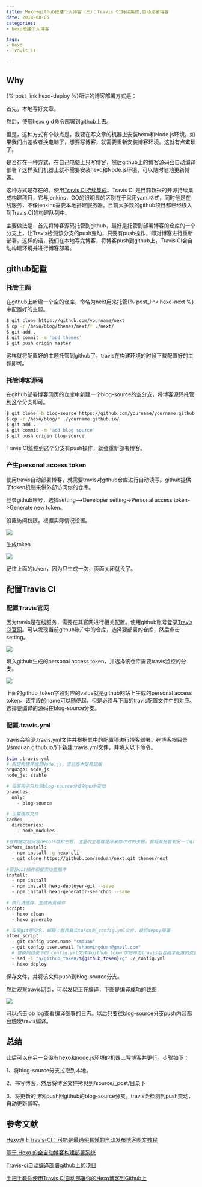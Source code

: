 ```yaml
---
title: Hexo+github搭建个人博客（三）：Travis CI持续集成,自动部署博客
date: 2018-08-05
categories: 
- hexo搭建个人博客

tags:
- hexo
- Travis CI

---
```

## Why
{% post_link hexo-deploy  %}所讲的博客部署方式是：

首先，本地写好文章。

然后，使用hexo g d命令部署到github上去。
<!-- more -->
但是，这种方式有个缺点是，我要在写文章的机器上安装hexo和Node.js环境。如果我们出差或者换电脑了，想要写博客，就需要重新安装博客环境。这就有点繁琐了。

是否存在一种方式，在自己电脑上只写博客，然后github上的博客源码会自动编译部署？这样我们机器上就不需要安装hexo和Node.js环境，可以随时随地更新博客。

这种方式是存在的。使用[Travis CI持续集成](https://travis-ci.com/)。Travis CI 是目前新兴的开源持续集成构建项目，它与jenkins，GO的很明显的区别在于采用yaml格式，同时他是在线服务，不像jenkins需要本地搭建服务器。目前大多数的github项目都已经移入到Travis CI的构建队列中。

主要做法是：首先将博客源码托管到github，最好是托管到部署博客的仓库的一个分支上，让Travis检测该分支的push变动，只要有push操作，即对博客进行重新部署。这样的话，我们在本地写完博客，将博客push到github上，Travis CI会自动构建环境并进行博客部署。

## github配置
### 托管主题
在github上新建一个空的仓库，命名为next用来托管{% post_link hexo-next  %}中配置好的主题。

``` bash
$ git clone https://github.com/yourname/next
$ cp -r /hexo/blog/themes/next/* ./next/
$ git add .
$ git commit -m 'add themes'
$ git push origin master 
```
这样就将配置好的主题托管到github了，travis在构建环境的时候下载配置好的主题即可。

### 托管博客源码
在github部署博客网页的仓库中新建一个blog-source的空分支，将博客源码托管到这个分支即可。

``` bash
$ git clone -b blog-source https://github.com/yourname/yourname.github.io
$ cp -r /hexo/blog/* ./yourname.github.io/
$ git add .
$ git commit -m 'add blog source'
$ git push origin blog-source 
```
Travis CI监控到这个分支有push操作，就会重新部署博客。

### 产生personal access token
使用travis自动部署博客，就需要travis对github仓库进行自动读写。github提供了token机制来供外部访问你的仓库。

登录github账号，选择setting—>Developer setting->Personal access token->Generate new token。

设置访问权限。根据实际情况设置。

![](/images/hexo-travis/set-permision.png)

生成token

![](/images/hexo-travis/Personal_access_token.png)

记住上面的token，因为只生成一次，页面关闭就没了。

## 配置Travis CI
### 配置Travis官网
因为travis是在线服务，需要在其官网进行相关配置。使用github账号登录[Travis CI官网](https://travis-ci.com/)。可以发现当前github账户中的仓库，选择要部署的仓库，然后点击setting。

![](/images/hexo-travis/select-repo.png)

填入github生成的personal access token，并选择该仓库需要travis监控的分支。

![](/images/hexo-travis/set-travis.png)

上面的github_token字段对应的value就是github网站上生成的personal access token。该字段的name可以随便起，但是必须与下面的travis配置文件中的对应。选择要编译的源码在blog-source分支。
### 配置.travis.yml
travis会检测.travis.yml文件并根据其中的配置项进行博客部署。在博客根目录(/smduan.github.io/)下新建.travis.yml文件，并填入以下命令。

``` bash
$vim .travis.yml
# 指定构建环境是Node.js，当前版本是稳定版
anguage: node_js
node_js: stable

# 设置钩子只检测blog-source分支的push变动
branches:
  only:
    - blog-source

# 设置缓存文件
cache:
  directories:
    - node_modules

#在构建之前安装hexo环境和主题，这里的主题就是原来修改过的主题，我将其托管到另一个github仓库，直接clone就行，否则每次都是新的主题，要重新设置。
before_install:
  - npm install -g hexo-cli
  - git clone https://github.com/smduan/next.git themes/next

#安装git插件和搜索功能插件
install:
  - npm install
  - npm install hexo-deployer-git --save
  - npm install hexo-generator-searchdb --save

# 执行清缓存，生成网页操作
script:
  - hexo clean
  - hexo generate

# 设置git提交名，邮箱；替换真实token到_config.yml文件，最后depoy部署
after_script:
  - git config user.name "smduan"
  - git config user.email "shaomingduan@gmail.com"
  # 替换同目录下的_config.yml文件中github_token字符串为travis后台刚才配置的变量，注>意此处sed命令用了双引号。单引号无效！
  - sed -i "s/github_token/${github_token}/g" ./_config.yml
  - hexo deploy
```

保存文件，并将该文件push到blog-source分支。

然后观察travis网页，可以发现正在编译，下图是编译成功的截图

![](/images/hexo-travis/run-travis.png)

可以点击job log查看编译部署的日志。以后只要往blog-source分支push内容都会触发travis编译。

## 总结
此后可以在另一台没有hexo和node.js环境的机器上写博客并更行。步骤如下：

1、将blog-source分支拉取到本地。

2、书写博客，然后将博客文件拷贝到/source/_post/目录下

3、将更新的博客push回github的blog-source分支。travis会检测到push变动，自动更新博客。
## 参考文献
[Hexo遇上Travis-CI：可能是最通俗易懂的自动发布博客图文教程](https://juejin.im/post/5a1fa30c6fb9a045263b5d2a)

[基于 Hexo 的全自动博客构建部署系统](http://kchen.cc/2016/11/12/hexo-instructions/)

[Travis-ci自动编译部署github上的项目](https://troyyang.com/2017/06/24/Travis_Auto_Build_Deploy_Github_Projects/)

[手把手教你使用Travis CI自动部署你的Hexo博客到Github上](https://www.jianshu.com/p/e22c13d85659)
